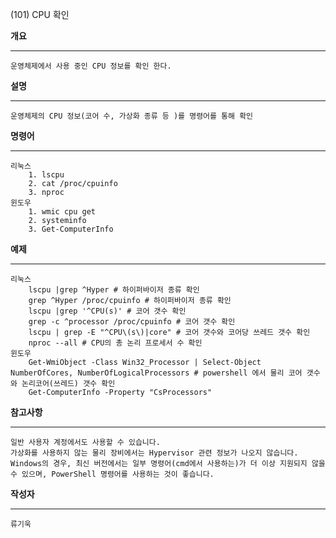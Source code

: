 (101) CPU 확인

**개요**
***
	운영체제에서 사용 중인 CPU 정보를 확인 한다.

**설명**
***
	운영체제의 CPU 정보(코어 수, 가상화 종류 등 )를 명령어를 통해 확인


**명령어**
***
	리눅스
		1. lscpu
		2. cat /proc/cpuinfo
        3. nproc
	윈도우
		1. wmic cpu get
		2. systeminfo
        3. Get-ComputerInfo


**예제**
***
	리눅스
		lscpu |grep ^Hyper # 하이퍼바이저 종류 확인
		grep ^Hyper /proc/cpuinfo # 하이퍼바이저 종류 확인
		lscpu |grep '^CPU(s)' # 코어 갯수 확인
		grep -c ^processor /proc/cpuinfo # 코어 갯수 확인
  		lscpu | grep -E "^CPU\(s\)|core" # 코어 갯수와 코어당 쓰레드 갯수 확인
        nproc --all # CPU의 총 논리 프로세서 수 확인
    윈도우
    	Get-WmiObject -Class Win32_Processor | Select-Object NumberOfCores, NumberOfLogicalProcessors # powershell 에서 물리 코어 갯수와 논리코어(쓰레드) 갯수 확인
        Get-ComputerInfo -Property "CsProcessors"

**참고사항**
***
	일반 사용자 계정에서도 사용할 수 있습니다.
	가상화를 사용하지 않는 물리 장비에서는 Hypervisor 관련 정보가 나오지 않습니다.
    Windows의 경우, 최신 버전에서는 일부 명령어(cmd에서 사용하는)가 더 이상 지원되지 않을 수 있으며, PowerShell 명령어를 사용하는 것이 좋습니다.

**작성자**
***
	류기욱
